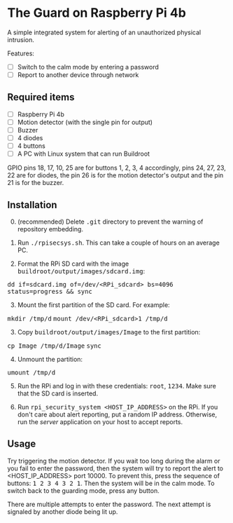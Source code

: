 # The Guard on Raspberry Pi 4b

A simple integrated system for alerting of an unauthorized physical intrusion.

Features:
- [ ] Switch to the calm mode by entering a password
- [ ] Report to another device through network

## Required items

- [ ] Raspberry Pi 4b
- [ ] Motion detector (with the single pin for output)
- [ ] Buzzer
- [ ] 4 diodes
- [ ] 4 buttons
- [ ] A PC with Linux system that can run Buildroot

GPIO pins 18, 17, 10, 25 are for buttons 1, 2, 3, 4 accordingly, pins 24, 27, 23, 22 are for diodes, the pin 26 is for the motion detector's output and the pin 21 is for the buzzer.

## Installation

0. (recommended) Delete <kbd>.git</kbd> directory to prevent the warning of repository embedding.

1. Run <kbd>./rpisecsys.sh</kbd>. This can take a couple of hours on an average PC.

2. Format the RPi SD card with the image <kbd>buildroot/output/images/sdcard.img</kbd>:

<kbd>dd if=sdcard.img of=/dev/\<RPi_sdcard\> bs=4096 status=progress && sync</kbd>

3. Mount the first partition of the SD card. For example:

<kbd>mkdir /tmp/d</kbd>
<kbd>mount /dev/\<RPi_sdcard\>1 /tmp/d</kbd>

3. Copy <kbd>buildroot/output/images/Image</kbd> to the first partition:

<kbd>cp Image /tmp/d/Image</kbd> <kbd>sync</kbd>

4. Unmount the partition:

<kbd>umount /tmp/d</kbd>

5. Run the RPi and log in with these credentials: <kbd>root</kbd>, <kbd>1234</kbd>. Make sure that the SD card is inserted.

6. Run <kbd>rpi_security_system \<HOST_IP_ADDRESS\></kbd> on the RPi. If you don't care about alert reporting, put a random IP address. Otherwise, run the *server* application on your host to accept reports.

## Usage

Try triggering the motion detector. If you wait too long during the alarm or you fail to enter the password, then the system will try to report the alert to \<HOST_IP_ADDRESS\> port 10000. To prevent this, press the sequence of buttons: <kbd>1 2 3 4 3 2 1</kbd>. Then the system will be in the calm mode. To switch back to the guarding mode, press any button.

There are multiple attempts to enter the password. The next attempt is signaled by another diode being lit up.
